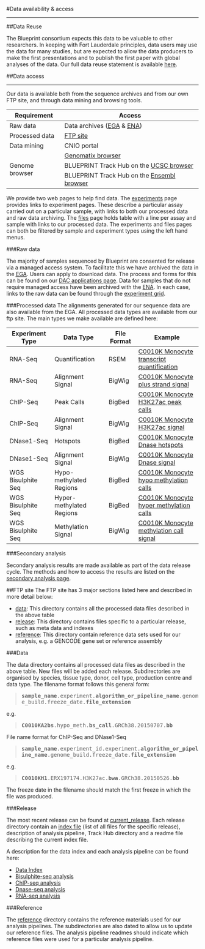 #Data availability &amp; access
***

##Data Reuse

The Blueprint consortium expects this data to be valuable to other researchers. In keeping with Fort Lauderdale principles, data users may use the data for many studies, but are expected to allow the data producers to make the first presentations and to publish the first paper with global analyses of the data. Our full data reuse statement is available [here](#/md/data_reuse).

##Data access
***
Our data is available both from the sequence archives and from our own FTP site, and through data mining and browsing tools.

<div class="table-responsive">
<table summary="BLUEPRINT Data access summary" class="table table-striped">
	<thead>
		<tr>
			<th>Requirement</th>
			<th>Access</th>
		</tr>
	</thead>
	<tbody>
		<tr>
			<td>Raw data</td>
			<td>Data archives (<a href="https://www.ebi.ac.uk/ega/dacs/EGAC00001000135"><abbr title="European Genome-phenome Archive">EGA</abbr></a> &amp; <a href="https://www.ebi.ac.uk/ena"><abbr title="European Nucleotide Archive">ENA</abbr></a>)			
		</tr>
		<tr>
			<td>Processed data</td>
			<td><a href="ftp://ftp.ebi.ac.uk/pub/databases/blueprint">FTP site</a></td>
		</tr>
		<tr>
			<td>Data mining</td>
			<td>CNIO portal</td>
		</tr>
		<tr>
			<td rowspan="3">Genome browser</td>
			<td><a href="https://blueprint.genomatix.de">Genomatix browser</a></td>
		</tr>
		<tr>
			<td>BLUEPRINT Track Hub on the <a href="http://genome.ucsc.edu/cgi-bin/hgTracks?db=hg38&hubUrl=http://ftp.ebi.ac.uk/pub/databases/blueprint/releases/next_release/homo_sapiens/hub/hub.txt">UCSC browser</a> </td>
		</tr>
		<tr>
			<td>BLUEPRINT Track Hub on the <a href="http://ensembl.org/Homo_sapiens/Location/View?g=ENSG00000130544;contigviewbottom=url:http://ftp.ebi.ac.uk/pub/databases/blueprint/releases/next_release/homo_sapiens/hub/hub.txt;format=DATAHUB;menu=Blueprint%20data">Ensembl browser</a></td>
		</tr>
	</tbody>
</table>
</div>

We provide two web pages to help find data. The [experiments](#/experiments) page
provides links to experiment pages. These describe a particular assay
carried out on a particular sample, with links to both our processed
data and raw data archiving. The [files](#/files) page holds table with a line per
assay and sample with links to our processed data. The experiments and
files pages can both be filtered by sample and experiment types using the left
hand menus.



###Raw data

The majority of samples sequenced by Blueprint are consented for release via a managed access system. To facilitate this we have archived the data in the <a href="https://www.ebi.ac.uk/ega/dacs/EGAC00001000135"><abbr title="European Genome-phenome Archive">EGA</abbr></a>. Users can apply to download data. The process and forms for this can be found on our [DAC applications page](#/md/dac_applications). Data for samples that do not require managed access have been archived with the <a href="https://www.ebi.ac.uk/ena"><abbr title="European Nucleotide Archive">ENA</abbr></a>. In each case, links to the raw data can be found through the [experiment grid](#/experiments). 

###Processed data
The alignments generated for our sequence data are also available from the EGA. All processed data types are available from our ftp site. The main types we make available are defined here:

<div class="table-responsive">
<table summary="BLUEPRINT Data Types" class="table table-striped">
	<thead>
	  <tr>
	    <th>Experiment Type</th>
	    <th>Data Type</th>
	    <th>File Format</th>
	    <th>Example</th>
	  </tr>
	</thead>
	<tbody>
	  <tr>
	    <td>RNA-Seq</td>
	    <td>Quantification</td>
	    <td>RSEM</td>
	    <td>
	      <a href="ftp://ftp.ebi.ac.uk/pub/databases/blueprint/data/homo_sapiens/GRCh38/Venous_blood/C0010K/CD14-positive_CD16-negative_classical_monocyte/RNA-Seq/MPIMG/C0010KB1.gene_quantification.rsem_grape2_crg.GRCh38.20150622.results">
	      C0010K Monocyte transcript quantification</a>
	    </td>
	  </tr>
	  <tr>
	    <td>RNA-Seq</td>
	    <td>
	      Alignment Signal
	    </td>
	    <td>BigWig</td>
	    <td>
	      <a href="ftp://ftp.ebi.ac.uk/pub/databases/blueprint/data/homo_sapiens/GRCh38/Venous_blood/C0010K/CD14-positive_CD16-negative_classical_monocyte/RNA-Seq/MPIMG/C0010KB1.plusStrand.star_grape2_crg.GRCh38.20150815.bw">
	      C0010K Monocyte plus strand signal</a>
	    </td>
	  </tr>
	  <tr>
	    <td>ChIP-Seq</td>
	    <td>
	      Peak Calls
	    </td>
	    <td>BigBed</td>
	    <td>
	      <a href="ftp://ftp.ebi.ac.uk/pub/databases/blueprint/data/homo_sapiens/GRCh38/Venous_blood/C0010K/CD14-positive_CD16-negative_classical_monocyte/ChIP-Seq/NCMLS/C0010KH1.ERX197174.H3K27ac.bwa.GRCh38.20150526.bb">
	      C0010K Monocyte H3K27ac peak calls</a>
	    </td>
	  </tr>
	  <tr>
	    <td>ChIP-Seq</td>
	    <td>
	      Alignment Signal
	    </td>
	    <td>BigWig</td>
	    <td>
	      <a href="ftp://ftp.ebi.ac.uk/pub/databases/blueprint/data/homo_sapiens/GRCh38/Venous_blood/C0010K/CD14-positive_CD16-negative_classical_monocyte/ChIP-Seq/NCMLS/C0010KH1.ERX197174.H3K27ac.bwa.GRCh38.20150528.bw">
	      C0010K Monocyte H3K27ac signal</a>
	    </td>
	  </tr>
	  <tr>
	    <td>DNase1-Seq</td>
	    <td>Hotspots</td>
	    <td>BigBed</td>
	    <td>
	      <a href="ftp://ftp.ebi.ac.uk/pub/databases/blueprint/data/homo_sapiens/GRCh38/Venous_blood/C0010K/CD14-positive_CD16-negative_classical_monocyte/DNase-Hypersensitivity/NCMLS/C0010K46.ERX197156.Dnase.GRCh38.hotspot.20150709.bb">
	      C0010K Monocyte Dnase hotspots</a>
	    </td>
	  </tr>
	  <tr>
	    <td>DNase1-Seq</td>
	    <td>
	      Alignment Signal
	    </td>
	    <td>BigWig</td>
	    <td>
	      <a href="ftp://ftp.ebi.ac.uk/pub/databases/blueprint/data/homo_sapiens/GRCh38/Venous_blood/C0010K/CD14-positive_CD16-negative_classical_monocyte/DNase-Hypersensitivity/NCMLS/C0010K46.ERX197156.Dnase.bwa.GRCh38.20150529.bw">
	      C0010K Monocyte Dnase signal</a>
	    </td>
	  </tr>
	  <tr>
	    <td>
	      WGS Bisulphite Seq
	    </td>
	    <td>
	      Hypo-methylated Regions
	    </td>
	    <td>BigBed</td>
	    <td>
	      <a href="ftp://ftp.ebi.ac.uk/pub/databases/blueprint/data/homo_sapiens/GRCh38/Venous_blood/C0010K/CD14-positive_CD16-negative_classical_monocyte/Bisulfite-Seq/CNAG/C0010KA2bs.hypo_meth.bs_call.GRCh38.20150707.bb">
	      C0010K Monocyte hypo methylation calls</a>
	    </td>
	  </tr>
	  <tr>
	    <td>
	      WGS Bisulphite Seq
	    </td>
	    <td>
	      Hyper-methylated Regions
	    </td>
	    <td>BigBed</td>
	    <td>
	      <a href="ftp://ftp.ebi.ac.uk/pub/databases/blueprint/data/homo_sapiens/GRCh38/Venous_blood/C0010K/CD14-positive_CD16-negative_classical_monocyte/Bisulfite-Seq/CNAG/C0010KA2bs.hyper_meth.bs_call.GRCh38.20150707.bb">
	      C0010K Monocyte hyper methylation calls</a>
	    </td>
	  </tr>
	  <tr>
	    <td>
	      WGS Bisulphite Seq
	    </td>
	    <td>
	      Methylation Signal
	    </td>
	    <td>BigWig</td>
	    <td>
	      <a href="ftp://ftp.ebi.ac.uk/pub/databases/blueprint/data/homo_sapiens/GRCh38/Venous_blood/C0010K/CD14-positive_CD16-negative_classical_monocyte/Bisulfite-Seq/CNAG/C0010KA2bs.CPG_methylation_calls.bs_call.GRCh38.20150707.bw">
	      C0010K Monocyte methylation call signal</a>
	    </td>
	  </tr>
	</tbody>
</table> 
</div>

###Secondary analysis

Secondary analysis results are made available as part of the data release cycle. The methods and how to access the results are listed on the [secondary analysis page](#/md/secondary_analysis). 

##FTP site
The FTP site has 3 major sections listed here and described in more detail below:

 * [data](ftp://ftp.ebi.ac.uk/pub/databases/blueprint/data/): This directory contains all the processed data files described in the above table
 * [release](ftp://ftp.ebi.ac.uk/pub/databases/blueprint/releases/): This directory contains files specific to a particular release, such as meta data and indexes
 * [reference](ftp://ftp.ebi.ac.uk/pub/databases/blueprint/reference/): This directory contain reference data sets used for our analysis, e.g. a GENCODE gene set or reference assembly

###Data

The data directory contains all processed data files as described in the above table. New files will be added each release. Subdirectories are organised by species, tissue type, donor, cell type, production centre and data type. The filename format follows this general form:

<blockquote>
	<tt><strong>sample_name</strong>.experiment.<strong>algorithm_or_pipeline_name</strong>.genome_build.freeze_date.<strong>file_extension</strong></tt>
</blockquote>

e.g.

<blockquote>
	<tt><strong>C0010KA2bs</strong>.hypo_meth.<strong>bs_call</strong>.GRCh38.20150707.<strong>bb</strong></tt>
</blockquote>


File name format for ChIP-Seq and DNase1-Seq

<blockquote>
	<tt><strong>sample_name</strong>.experiment_id.experiment.<strong>algorithm_or_pipeline_name</strong>.genome_build.freeze_date.<strong>file_extension</strong></tt>
</blockquote>

e.g.

<blockquote>
	<tt><strong>C0010KH1</strong>.ERX197174.H3K27ac.<strong>bwa</strong>.GRCh38.20150526.<strong>bb</strong></tt>
</blockquote>

The freeze date in the filename should match the first freeze in which the file was produced.

###Release

The most recent release can be found at [current_release](ftp://ftp.ebi.ac.uk/pub/databases/blueprint/releases/current_release). Each release directory contain an [index file](ftp://ftp.ebi.ac.uk/pub/databases/blueprint/data_index/homo_sapiens/data.index) (list of all files for the specific release), description of analysis pipeline, Track Hub directory and a readme file describing the current index file.

A description for the data index and each analysis pipeline can be found here:

 * [Data Index](ftp://ftp.ebi.ac.uk/pub/databases/blueprint/data_index/homo_sapiens/README.data.index)
 * [Bisulphite-seq analysis](ftp://ftp.ebi.ac.uk/pub/databases/blueprint/protocols/Analysis_protocols/README_bisulphite_analysis_CNAG)
 * [ChIP-seq analysis](ftp://ftp.ebi.ac.uk/pub/databases/blueprint/protocols/Analysis_protocols/README_chipseq_analysis_ebi)
 * [Dnase-seq analysis](ftp://ftp.ebi.ac.uk/pub/databases/blueprint/protocols/Analysis_protocols/README_dnaseseq_analysis_ebi)
 * [RNA-seq analysis](ftp://ftp.ebi.ac.uk/pub/databases/blueprint/protocols/Analysis_protocols/README_rnaseq_analysis_crg)
 
###Reference

The [reference](ftp://ftp.ebi.ac.uk/pub/databases/blueprint/reference/) directory contains the reference materials used for our analysis pipelines. The subdirectories are also dated to allow us to update our reference files. The analysis pipeline readmes should indicate which reference files were used for a particular analysis pipeline.